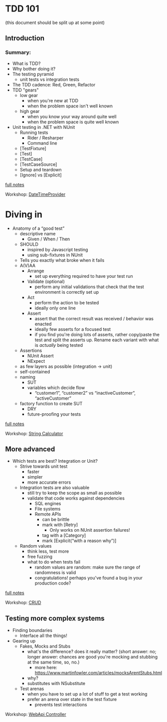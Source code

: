 # TDD 101
(this document should be split up at some point)

## Introduction
### Summary:
- What is TDD?
- Why bother doing it?
- The testing pyramid
    - unit tests vs integration tests
- The TDD cadence: Red, Green, Refactor
- TDD "gears"
    - low gear
        - when you're new at TDD
        - when the problem space isn't well known
    - high gear
        - when you know your way around quite well
        - when the problem space is quite well known
- Unit testing in .NET with NUnit
    - Running tests
        - Rider / Resharper
        - Command line
    - [TestFixture]
    - [Test]
    - [TestCase]
    - [TestCaseSource]
    - Setup and teardown
    - [Ignore] vs [Explicit]

[full notes](01-introduction.md)

Workshop: [DateTimeProvider](workshops/01-datetime-provider/readme.md)

# Diving in
- Anatomy of a “good test”
    - descriptive name
        - Given / When / Then
    - SHOULD
        - inspired by Javascript testing
        - using sub-fixtures in NUnit
    - Tells you exactly what broke when it fails
    - A(V)AA
        - Arrange
            - set up everything required to have your test run
        - Validate (optional)
            - perform any initial validations that check that the test environment is
                correctly set up
        - Act
            - perform the action to be tested
            - ideally only one line
        - Assert
            - assert that the correct result was received / behavior was enacted
            - ideally few asserts for a focused test
            - if you find you're doing lots of asserts, rather copy/paste the
                test and split the asserts up. Rename each variant with what is
                _actually_ being tested
    - Assertions
        - NUnit Assert
        - NExpect
    - as few layers as possible (integration → unit)
    - self-contained
    - naming
        - SUT
        - variables which decide flow
            - “customer1”, “customer2” vs “inactiveCustomer”, “activeCustomer”
    - factory function to create SUT
        - DRY
        - future-proofing your tests

[full notes](02-diving-in.md)

Workshop: [String Calculator](workshops/02-string-calculator/readme.md)

## More advanced
- Which tests are best? Integration or Unit?
    - Strive towards unit test
        - faster
        - simpler
        - more accurate errors
    - Integration tests are also valuable
        - still try to keep the scope as small as possible
        - validate that code works against dependencies
            - SQL engines
            - File systems
            - Remote APIs
                - can be brittle
                - mark with [Retry]
                    - Only works on NUnit assertion failures!
                - tag with a [Category]
                - mark [Explicit(“with a reason why”)]
    - Random values
        - think less, test more
        - free fuzzing
        - what to do when tests fail
            - random values are random: make sure the range of randomness is valid
            - congratulations! perhaps you've found a bug in your production code?
            
[full notes](03-more-advanced.md)

Workshop: [CRUD](workshops/03-crud/readme.md)

## Testing more complex systems
- Finding boundaries
    - Interface all the things!
- Gearing up
    - Fakes, Mocks and Stubs
        - what's the difference? does it really matter? (short answer: no; longer answer: chances are good you're mocking and stubbing at the same time, so, no.)
            - more here: https://www.martinfowler.com/articles/mocksArentStubs.html
        - why?
        - substitutes with NSubstitute
    - Test arenas
        - when you have to set up a lot of stuff to get a test working
        - prefer an arena over state in the test fixture
            - prevents test interactions

Workshop: [WebApi Controller](workshops/04-webapi-controller/readme.md)
